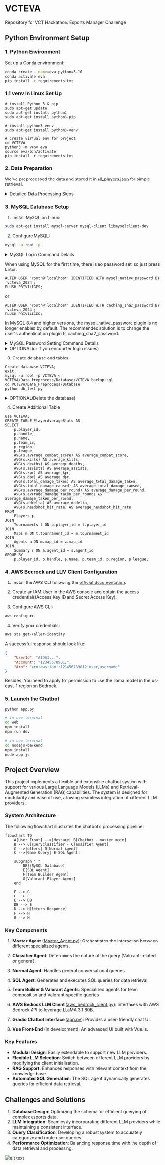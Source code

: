 # VCTEVA
Repository for VCT Hackathon: Esports Manager Challenge

## Python Environment Setup

### 1. Python Environment

Set up a Conda environment:

```bash
conda create --name=eva python=3.10
conda activate eva
pip install -r requirements.txt
```


### 1.1 venv in Linux Set Up
```
# install Python 3 & pip
sudo apt-get update
sudo apt-get install python3
sudo apt-get install python3-pip

# install python3-venv
sudo apt-get install python3-venv

# create virtual env for project
cd VCTEVA
python3 -m venv eva
source eva/bin/activate
pip install -r requirements.txt
```


### 2. Data Preparation

We've preprocessed the data and stored it in [all_players.json](/DATA/all_players.json) for simple retrieval.

<details>
<summary>Detailed Data Processing Steps</summary>

1. Download Dataset From AWS S3 Bucket

```bash
git clone https://github.com/Kleinpenny/VCTEVA.git
cd VCTEVA/Data_Preprocess/
python download_dataset.py
```

2. Preprocess the dataset:

```bash
python main.py
```

Our preprocessing pipeline involves:
- Extracting all unique players from all leagues/esports-data
- Iterating through all games to compile player statistics
- Aggregating data on agents, KDA, and other relevant metrics

3. The processed data is stored in [all_players.json](/DATA/all_players.json), containing comprehensive match data for all players.
</details>

### 3. MySQL Database Setup

1. Install MySQL on Linux:

```bash
sudo apt-get install mysql-server mysql-client libmysqlclient-dev
```

2. Configure MySQL:

```bash
mysql -u root -p
```
<details>
<summary>MySQL Login Command Details</summary>

When using the command `mysql -u root -p`, you will be prompted to enter the MySQL root user's password. This command:
- `-u root`: Specifies logging in as the root user
- `-p`: Tells MySQL to prompt for a password
</details>


When using MySQL for the first time, there is no password set, so just press Enter.
```mysql
ALTER USER 'root'@'localhost' IDENTIFIED WITH mysql_native_password BY 'vcteva_2024';
FLUSH PRIVILEGES;
```
or 
```mysql
ALTER USER 'root'@'localhost' IDENTIFIED WITH caching_sha2_password BY 'vcteva_2024';
FLUSH PRIVILEGES;
```
In MySQL 8.4 and higher versions, the mysql_native_password plugin is no longer enabled by default. The recommended solution is to change the user's authentication plugin to caching_sha2_password.
<details>
<summary>MySQL Password Setting Command Details</summary>
This command does two things:

1. `ALTER USER 'root'@'localhost' IDENTIFIED WITH mysql_native_password BY 'vcteva_2024';`
   - Changes the authentication method for the root user to mysql_native_password
   - Sets the password for root user to 'vcteva_2024'
   - '@localhost' means this user can only connect from the local machine

2. `FLUSH PRIVILEGES;`
   - Reloads the grant tables in the mysql database
   - Makes the privilege changes take effect immediately without restarting MySQL
</details>
<details>
  <summary>OPTIONAL(or if you encounter login issues)</summary>

- If you need more users, you can create an account like 'admin' and set a password for it:

````mysql
CREATE USER 'admin'@'localhost' IDENTIFIED BY 'PASSWORD';
GRANT ALL PRIVILEGES ON *.* TO 'admin'@'localhost' WITH GRANT OPTION;
FLUSH PRIVILEGES;
````
This command sequence:

1. `CREATE USER 'admin'@'localhost' IDENTIFIED BY 'PASSWORD';`
   - Creates a new user named 'admin' who can only connect from localhost
   - Sets their password to 'PASSWORD' (you should replace this with a secure password)

2. `GRANT ALL PRIVILEGES ON *.* TO 'admin'@'localhost' WITH GRANT OPTION;`
   - Gives the admin user full privileges on all databases (*.*)
   - 'WITH GRANT OPTION' allows admin to grant privileges to other users
   
3. `FLUSH PRIVILEGES;`
   - Reloads the privilege tables immediately
   - Ensures the new privileges take effect without restarting MySQL


- If you forget the password for the `root` or `admin` user，you can try the following steps to reset it:
  -  First, stop the MySQL service:
     ```bash
     sudo systemctl stop mysql
     ```
  - Then start MySQL in skip-grant-tables mode:
     ```bash
     sudo mysqld_safe --skip-grant-tables &
     ```
  - Log in to MySQL again, this time without a password:
    ```bash
    mysql -u root
    ```
    
  - Once logged in, reset the password for the `admin` or `root` user:
    ```mysql
    ALTER USER 'root'@'localhost' IDENTIFIED BY 'new_password';
    FLUSH PRIVILEGES;
    ```
  - Finally, restart the MySQL service:
    ```bash
    sudo systemctl start mysql
    ```
</details>

3. Create database and tables
```mysql
Create database VCTEVA;
exit;
mysql -u root -p VCTEVA < VCTEVA/Data_Preprocess/Database/VCTEVA_backup.sql
cd VCTEVA/Data_Preprocess/Database
python db_test.py
```

<details>
  <summary>OPTIONAL(Delete the database)</summary>
```sql
SET FOREIGN_KEY_CHECKS = 0;
USE VCTEVA;
DELETE FROM PerformanceDetails;
DELETE FROM Summary;
DELETE FROM Agents;
DELETE FROM Maps;
DELETE FROM Tournaments;
DELETE FROM Players;
DELETE FROM DamageDetails;
SET FOREIGN_KEY_CHECKS = 1;
```

</details>

4. Create Additional Table
```mysql
use VCTEVA;
CREATE TABLE PlayerAverageStats AS
SELECT 
    p.player_id,
    p.handle,
    p.name,
    p.team_id,
    p.region,
    p.league,
    AVG(s.average_combat_score) AS average_combat_score,
    AVG(s.kills) AS average_kills,
    AVG(s.deaths) AS average_deaths,
    AVG(s.assists) AS average_assists,
    AVG(s.kpr) AS average_kpr,
    AVG(s.dpr) AS average_dpr,
    AVG(s.total_damage_taken) AS average_total_damage_taken,
    AVG(s.total_damage_caused) AS average_total_damage_caused,
    AVG(s.average_damage_per_round) AS average_damage_per_round,
    AVG(s.average_damage_taken_per_round) AS average_damage_taken_per_round,
    AVG(s.dddelta) AS average_dddelta,
    AVG(s.headshot_hit_rate) AS average_headshot_hit_rate
FROM 
    Players p
JOIN 
    Tournaments t ON p.player_id = t.player_id
JOIN 
    Maps m ON t.tournament_id = m.tournament_id
JOIN 
    Agents a ON m.map_id = a.map_id
JOIN 
    Summary s ON a.agent_id = s.agent_id
GROUP BY 
    p.player_id, p.handle, p.name, p.team_id, p.region, p.league;
```

### 4. AWS Bedrock and LLM Client Configuration

1. Install the AWS CLI following the [official documentation](https://docs.aws.amazon.com/cli/latest/userguide/getting-started-install.html).

2. Create an IAM User in the AWS console and obtain the access credentials(Access Key ID and Secret Access Key).

3. Configure AWS CLI:

```bash
aws configure
```

4. Verify your credentials:

```bash
aws sts get-caller-identity
```

A successful response should look like:

```json
{
    "UserId": "AIDAI...",
    "Account": "123456789012",
    "Arn": "arn:aws:iam::123456789012:user/username"
}
```
Besides, You need to apply for permission to use the llama model in the us-east-1 region on Bedrock.

### 5. Launch the Chatbot

```bash
python app.py

# in new terminal
cd web
npm install
npm run dev

# in new terminal
cd nodejs-backend
npm install
node app.js
```

## Project Overview

This project implements a flexible and extensible chatbot system with support for various Large Language Models (LLMs) and Retrieval-Augmented Generation (RAG) capabilities. The system is designed for modularity and ease of use, allowing seamless integration of different LLM providers.

### System Architecture

The following flowchart illustrates the chatbot's processing pipeline:

```mermaid
flowchart TD
    A[User Input] -->|Message| B[Chatbot - master_main]
    B --> C[queryclassifier - Classifier Agent]
    C -->|others| D[Normal Agent]
    C -->|Game Query| E[SQL Agent]
    
    subgraph " "
        DB[(MySQL Database)]
        E[SQL Agent]
        F[Team Builder Agent]
        G[Valorant Player Agent]
    end

    E --> G
    E --> F
    E --> DB
    DB --> E
    D --> H[Return Response]
    F --> H
    G --> H
```

### Key Components

1. **Master Agent** ([Master_Agent.py](chatbot/master_agent.py)): Orchestrates the interaction between different specialized agents.

2. **Classifier Agent**: Determines the nature of the query (Valorant-related or general).

3. **Normal Agent**: Handles general conversational queries.

4. **SQL Agent**: Generates and executes SQL queries for data retrieval.

5. **Team Builder & Valorant Agents**: Specialized agents for team composition and Valorant-specific queries.

6. **AWS Bedrock LLM Client** ([aws_bedrock_client.py](/llm/aws_bedrock.py)): Interfaces with AWS Bedrock API to leverage LLaMA 3.1 80B.

7. **Gradio Chatbot Interface** ([app.py](app.py)): Provides a user-friendly chat UI.

8. **Vue Front-End** (in development): An advanced UI built with Vue.js.

### Key Features

- **Modular Design**: Easily extendable to support new LLM providers.
- **Flexible LLM Selection**: Switch between different LLM providers by modifying the client initialization.
- **RAG Support**: Enhances responses with relevant context from the knowledge base.
- **Automated SQL Generation**: The SQL agent dynamically generates queries for efficient data retrieval.

## Challenges and Solutions

1. **Database Design**: Optimizing the schema for efficient querying of complex esports data.
2. **LLM Integration**: Seamlessly incorporating different LLM providers while maintaining a consistent interface.
3. **Query Classification**: Developing a robust system to accurately categorize and route user queries.
4. **Performance Optimization**: Balancing response time with the depth of data retrieval and processing.

![alt text](image.png)
